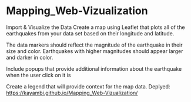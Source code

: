 # Mapping_Web-Vizualization

Import & Visualize the Data
Create a map using Leaflet that plots all of the earthquakes from your data set based on their longitude and latitude.


The data markers should reflect the magnitude of the earthquake in their size and color. Earthquakes with higher magnitudes should appear larger and darker in color.


Include popups that provide additional information about the earthquake when the user click on it is

Create a legend that will provide context for the map data.
Deplyed: https://kayambi.github.io/Mapping_Web-Vizualization/




